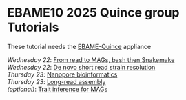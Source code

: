 # EBAME10 2025 Quince group Tutorials

These tutorial needs the [EBAME-Quince](https://biosphere.france-bioinformatique.fr/cloud/deployment/31686/) appliance

_Wednesday 22_:  [From read to MAGs, bash then Snakemake](Binning.md)\
_Wednesday 22_:  [De novo short read strain resolution](StrainResolution.md)\
_Thursday 23_:  [Nanopore bioinformatics](Nanopore.md)\
_Thursday 23_:  [Long-read assembly](LongRead2024.md)\
_(optional)_:  [Trait inference for MAGs](TraitInference.md)

